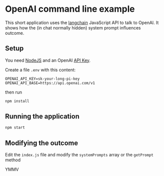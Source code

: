 # OpenAI command line example

This short application uses the [langchain](https://js.langchain.com/docs/introduction/) JavaScript API to talk to OpenAI. It shows how the (in chat normally hidden) system prompt influences outcome.

## Setup

You need [NodeJS](https://nodejs.org/en) and an OpenAI [API Key](https://platform.openai.com/api-keys).

Create a file `.env` with this content:

```env
OPENAI_API_KEY=sk-your-long-pi-key
OPENAI_API_BASE=https://api.openai.com/v1
```

then run

```bash
npm install
```

## Running the application

```bash
npm start
```

## Modifying the outcome

Edit the `index.js` file and modify the `systemPrompts` array or the `getPrompt` method

YMMV
